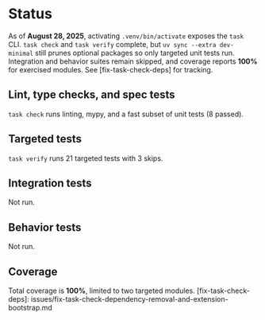 # Status

As of **August 28, 2025**, activating `.venv/bin/activate` exposes the `task` CLI.
`task check` and `task verify` complete, but `uv sync --extra dev-minimal` still
prunes optional packages so only targeted unit tests run. Integration and behavior
suites remain skipped, and coverage reports **100%** for exercised modules. See
[fix-task-check-deps] for tracking.

## Lint, type checks, and spec tests
`task check` runs linting, mypy, and a fast subset of unit tests (8 passed).

## Targeted tests
`task verify` runs 21 targeted tests with 3 skips.

## Integration tests
Not run.

## Behavior tests
Not run.

## Coverage
Total coverage is **100%**, limited to two targeted modules.
[fix-task-check-deps]: issues/fix-task-check-dependency-removal-and-extension-bootstrap.md
